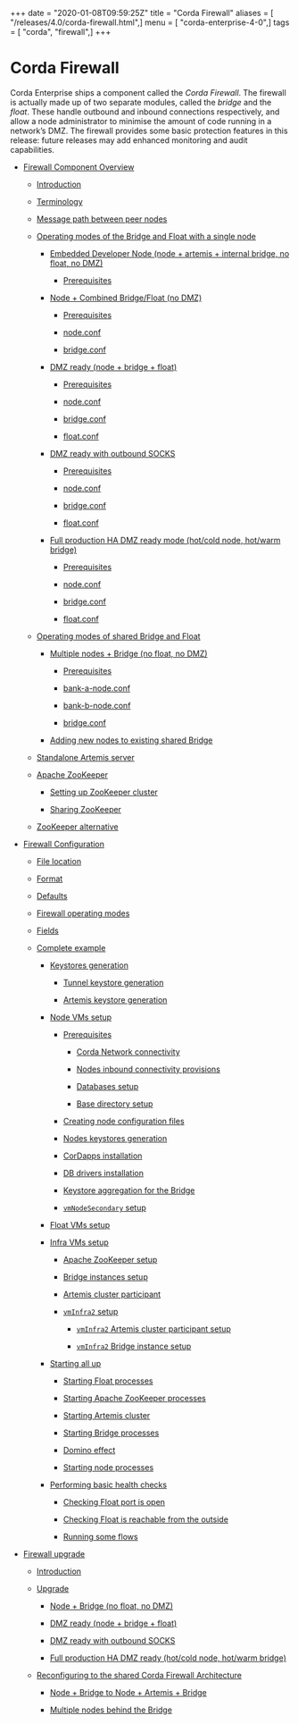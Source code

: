 +++
date = "2020-01-08T09:59:25Z"
title = "Corda Firewall"
aliases = [ "/releases/4.0/corda-firewall.html",]
menu = [ "corda-enterprise-4-0",]
tags = [ "corda", "firewall",]
+++


# Corda Firewall

Corda Enterprise ships a component called the *Corda Firewall*. The firewall is actually made up of two separate modules,
            called the *bridge* and the *float*. These handle outbound and inbound connections respectively, and allow a node
            administrator to minimise the amount of code running in a network’s DMZ. The firewall provides some basic protection
            features in this release: future releases may add enhanced monitoring and audit capabilities.


* [Firewall Component Overview](corda-firewall-component.md)
    * [Introduction](corda-firewall-component.md#introduction)

    * [Terminology](corda-firewall-component.md#terminology)

    * [Message path between peer nodes](corda-firewall-component.md#message-path-between-peer-nodes)

    * [Operating modes of the Bridge and Float with a single node](corda-firewall-component.md#operating-modes-of-the-bridge-and-float-with-a-single-node)
        * [Embedded Developer Node (node + artemis + internal bridge, no float, no DMZ)](corda-firewall-component.md#embedded-developer-node-node-artemis-internal-bridge-no-float-no-dmz)
            * [Prerequisites](corda-firewall-component.md#prerequisites)


        * [Node + Combined Bridge/Float (no DMZ)](corda-firewall-component.md#node-combined-bridge-float-no-dmz)
            * [Prerequisites](corda-firewall-component.md#id1)

            * [node.conf](corda-firewall-component.md#node-conf)

            * [bridge.conf](corda-firewall-component.md#bridge-conf)


        * [DMZ ready (node + bridge + float)](corda-firewall-component.md#dmz-ready-node-bridge-float)
            * [Prerequisites](corda-firewall-component.md#id2)

            * [node.conf](corda-firewall-component.md#id3)

            * [bridge.conf](corda-firewall-component.md#id4)

            * [float.conf](corda-firewall-component.md#float-conf)


        * [DMZ ready with outbound SOCKS](corda-firewall-component.md#dmz-ready-with-outbound-socks)
            * [Prerequisites](corda-firewall-component.md#id5)

            * [node.conf](corda-firewall-component.md#id6)

            * [bridge.conf](corda-firewall-component.md#id7)

            * [float.conf](corda-firewall-component.md#id8)


        * [Full production HA DMZ ready mode (hot/cold node, hot/warm bridge)](corda-firewall-component.md#full-production-ha-dmz-ready-mode-hot-cold-node-hot-warm-bridge)
            * [Prerequisites](corda-firewall-component.md#id9)

            * [node.conf](corda-firewall-component.md#id10)

            * [bridge.conf](corda-firewall-component.md#id11)

            * [float.conf](corda-firewall-component.md#id12)



    * [Operating modes of shared Bridge and Float](corda-firewall-component.md#operating-modes-of-shared-bridge-and-float)
        * [Multiple nodes + Bridge (no float, no DMZ)](corda-firewall-component.md#multiple-nodes-bridge-no-float-no-dmz)
            * [Prerequisites](corda-firewall-component.md#id13)

            * [bank-a-node.conf](corda-firewall-component.md#bank-a-node-conf)

            * [bank-b-node.conf](corda-firewall-component.md#bank-b-node-conf)

            * [bridge.conf](corda-firewall-component.md#id14)


        * [Adding new nodes to existing shared Bridge](corda-firewall-component.md#adding-new-nodes-to-existing-shared-bridge)


    * [Standalone Artemis server](corda-firewall-component.md#standalone-artemis-server)

    * [Apache ZooKeeper](corda-firewall-component.md#apache-zookeeper)
        * [Setting up ZooKeeper cluster](corda-firewall-component.md#setting-up-zookeeper-cluster)

        * [Sharing ZooKeeper](corda-firewall-component.md#sharing-zookeeper)


    * [ZooKeeper alternative](corda-firewall-component.md#zookeeper-alternative)


* [Firewall Configuration](corda-firewall-configuration-file.md)
    * [File location](corda-firewall-configuration-file.md#file-location)

    * [Format](corda-firewall-configuration-file.md#format)

    * [Defaults](corda-firewall-configuration-file.md#defaults)

    * [Firewall operating modes](corda-firewall-configuration-file.md#firewall-operating-modes)

    * [Fields](corda-firewall-configuration-file.md#fields)

    * [Complete example](corda-firewall-configuration-file.md#complete-example)
        * [Keystores generation](corda-firewall-configuration-file.md#keystores-generation)
            * [Tunnel keystore generation](corda-firewall-configuration-file.md#tunnel-keystore-generation)

            * [Artemis keystore generation](corda-firewall-configuration-file.md#artemis-keystore-generation)


        * [Node VMs setup](corda-firewall-configuration-file.md#node-vms-setup)
            * [Prerequisites](corda-firewall-configuration-file.md#prerequisites)
                * [Corda Network connectivity](corda-firewall-configuration-file.md#corda-network-connectivity)

                * [Nodes inbound connectivity provisions](corda-firewall-configuration-file.md#nodes-inbound-connectivity-provisions)

                * [Databases setup](corda-firewall-configuration-file.md#databases-setup)

                * [Base directory setup](corda-firewall-configuration-file.md#base-directory-setup)


            * [Creating node configuration files](corda-firewall-configuration-file.md#creating-node-configuration-files)

            * [Nodes keystores generation](corda-firewall-configuration-file.md#nodes-keystores-generation)

            * [CorDapps installation](corda-firewall-configuration-file.md#cordapps-installation)

            * [DB drivers installation](corda-firewall-configuration-file.md#db-drivers-installation)

            * [Keystore aggregation for the Bridge](corda-firewall-configuration-file.md#keystore-aggregation-for-the-bridge)

            * [`vmNodeSecondary` setup](corda-firewall-configuration-file.md#vmnodesecondary-setup)


        * [Float VMs setup](corda-firewall-configuration-file.md#float-vms-setup)

        * [Infra VMs setup](corda-firewall-configuration-file.md#infra-vms-setup)
            * [Apache ZooKeeper setup](corda-firewall-configuration-file.md#apache-zookeeper-setup)

            * [Bridge instances setup](corda-firewall-configuration-file.md#bridge-instances-setup)

            * [Artemis cluster participant](corda-firewall-configuration-file.md#artemis-cluster-participant)

            * [`vmInfra2` setup](corda-firewall-configuration-file.md#vminfra2-setup)
                * [`vmInfra2` Artemis cluster participant setup](corda-firewall-configuration-file.md#vminfra2-artemis-cluster-participant-setup)

                * [`vmInfra2` Bridge instance setup](corda-firewall-configuration-file.md#vminfra2-bridge-instance-setup)



        * [Starting all up](corda-firewall-configuration-file.md#starting-all-up)
            * [Starting Float processes](corda-firewall-configuration-file.md#starting-float-processes)

            * [Starting Apache ZooKeeper processes](corda-firewall-configuration-file.md#starting-apache-zookeeper-processes)

            * [Starting Artemis cluster](corda-firewall-configuration-file.md#starting-artemis-cluster)

            * [Starting Bridge processes](corda-firewall-configuration-file.md#starting-bridge-processes)

            * [Domino effect](corda-firewall-configuration-file.md#domino-effect)

            * [Starting node processes](corda-firewall-configuration-file.md#starting-node-processes)


        * [Performing basic health checks](corda-firewall-configuration-file.md#performing-basic-health-checks)
            * [Checking Float port is open](corda-firewall-configuration-file.md#checking-float-port-is-open)

            * [Checking Float is reachable from the outside](corda-firewall-configuration-file.md#checking-float-is-reachable-from-the-outside)

            * [Running some flows](corda-firewall-configuration-file.md#running-some-flows)




* [Firewall upgrade](corda-firewall-upgrade.md)
    * [Introduction](corda-firewall-upgrade.md#introduction)

    * [Upgrade](corda-firewall-upgrade.md#upgrade)
        * [Node + Bridge (no float, no DMZ)](corda-firewall-upgrade.md#node-bridge-no-float-no-dmz)

        * [DMZ ready (node + bridge + float)](corda-firewall-upgrade.md#dmz-ready-node-bridge-float)

        * [DMZ ready with outbound SOCKS](corda-firewall-upgrade.md#dmz-ready-with-outbound-socks)

        * [Full production HA DMZ ready (hot/cold node, hot/warm bridge)](corda-firewall-upgrade.md#full-production-ha-dmz-ready-hot-cold-node-hot-warm-bridge)


    * [Reconfiguring to the shared Corda Firewall Architecture](corda-firewall-upgrade.md#reconfiguring-to-the-shared-corda-firewall-architecture)
        * [Node + Bridge to Node + Artemis + Bridge](corda-firewall-upgrade.md#node-bridge-to-node-artemis-bridge)

        * [Multiple nodes behind the Bridge](corda-firewall-upgrade.md#multiple-nodes-behind-the-bridge)





